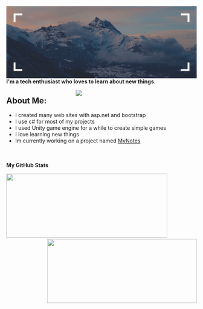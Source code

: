 <img align='right' src='https://raw.githubusercontent.com/ErenCanUtku/ErenCanUtku/master/Assets/Hi.gif' width='1400"'>

**I'm a tech enthusiast who loves to learn about new things.**

<img align='right' src='https://media.giphy.com/media/dWesBcTLavkZuG35MI/giphy.gif' width='320'>

##  About Me:

- I created many web sites with asp.net and bootstrap
- I use c# for most of my projects
- I used Unity game engine for a while to create simple games
- I love learning new things
- Im currently working on a project named <a href='https://github.com/ErenCanUtku/MyNotes/'>MyNotes</a>

<br/><br/>
<b>My GitHub Stats</b>

<img src="https://github-readme-stats.vercel.app/api?username=erencrypt&show_icons=true&count_private=true&title_color=22c55e&text_color=ffffff&icon_color=10b981&bg_color=0d1117&hide_border=true&show_icons=true&hide_title=true" width="426" height="170"/> <img src="https://github-readme-streak-stats.herokuapp.com/?user=erencrypt&stroke=ffffff&background=0d1117&ring=22c55e&fire=22c55e&currStreakNum=ffffff&currStreakLabel=22c55e&sideNums=ffffff&sideLabels=ffffff&dates=ffffff&hide_border=true" align='right' width="396" height="170"/>
